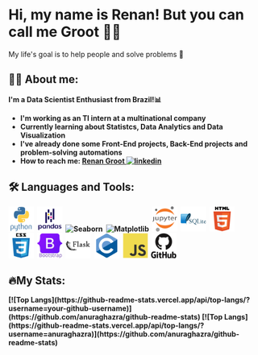 <h1> Hi, my name is Renan! But you can call me Groot 👋😁 </h1>
 
 <p>My life's goal is to help people and solve problems 🎯</p>

<h2><b>👨‍💻 About me:</h2>
 I'm a Data Scientist Enthusiast from Brazil!📊
<ul>
 <li>I'm working as an TI intern at a multinational company</li>
 <li>Currently learning about Statistcs, Data Analytics and Data Visualization</li>
 <li>I've already done some Front-End projects, Back-End projects and problem-solving automations</li>
 <li>How to reach me: <a href="https://www.linkedin.com/in/renan-groot-85804420b/" rel="nofollow noreferrer">
     Renan Groot <img src="https://i.stack.imgur.com/gVE0j.png" alt="linkedin">
  </a> </li>
</ul>
<h2>🛠️ Languages and Tools:</h2>
<div>
<img src="https://github.com/devicons/devicon/blob/master/icons/python/python-original-wordmark.svg" title="Python" alt="Python" height=50 width=50>&nbsp;
<img src="https://github.com/devicons/devicon/blob/master/icons/pandas/pandas-original-wordmark.svg" title="Pandas" alt="Pandas" height=50 width=50>&nbsp;
<img src="https://seaborn.pydata.org/_static/logo-wide-lightbg.svg" title="Seaborn" alt="Seaborn" height=50 width=60>&nbsp;
<img src="https://matplotlib.org/_static/images/logo2.svg" title="Matplotlib" alt="Matplotlib" height=50 width=60>&nbsp;
<img src="https://github.com/devicons/devicon/blob/master/icons/jupyter/jupyter-original-wordmark.svg" title="Jupyter" alt="Jupyter" height=50 width=50>&nbsp;
<img src="https://github.com/devicons/devicon/blob/master/icons/sqlite/sqlite-original-wordmark.svg" title="SQLite" alt="SQLite" height=50 width=50>&nbsp;
<img src="https://github.com/devicons/devicon/blob/master/icons/html5/html5-original-wordmark.svg" title="HTML5" alt="HTML5" height=50 width=50>&nbsp;
<img src="https://github.com/devicons/devicon/blob/master/icons/css3/css3-original-wordmark.svg" title="CSS3" alt="CSS3" height=50 width=50>&nbsp;
<img src="https://github.com/devicons/devicon/blob/master/icons/bootstrap/bootstrap-original-wordmark.svg" title="Bootstrap" alt="Bootstrap" height=50 width=50>&nbsp;
<img src="https://github.com/devicons/devicon/blob/master/icons/flask/flask-original-wordmark.svg" title="Flask" alt="Flask" height=50 width=50>&nbsp;
<img src="https://github.com/devicons/devicon/blob/master/icons/c/c-original.svg" title="C" alt="C" height=50 width=50>&nbsp;
<img src="https://github.com/devicons/devicon/blob/master/icons/javascript/javascript-original.svg" title="Javascript" alt="Javascript" height=50 width=50>&nbsp;
<img src="https://github.com/devicons/devicon/blob/master/icons/github/github-original-wordmark.svg" title="GitHub" alt="GitHub" height=50 width=50>&nbsp;

</div>
<h2>🔥My Stats:</h2>
[![Top Langs](https://github-readme-stats.vercel.app/api/top-langs/?username=your-github-username)](https://github.com/anuraghazra/github-readme-stats)
[![Top Langs](https://github-readme-stats.vercel.app/api/top-langs/?username=anuraghazra)](https://github.com/anuraghazra/github-readme-stats) 

<!---
RenanGroot/RenanGroot is a ✨ special ✨ repository because its `README.md` (this file) appears on your GitHub profile.
You can click the Preview link to take a look at your changes.
--->
